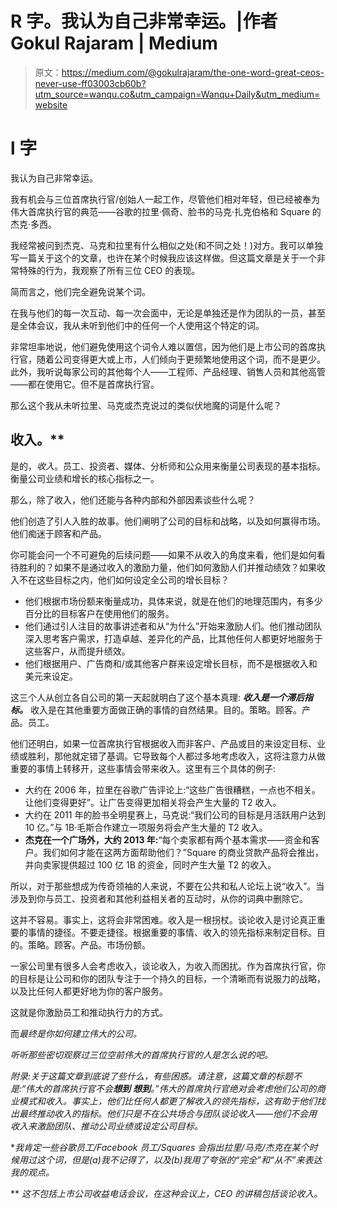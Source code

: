 # R 字。我认为自己非常幸运。|作者 Gokul Rajaram | Medium

> 原文：<https://medium.com/@gokulrajaram/the-one-word-great-ceos-never-use-ff03003cb60b?utm_source=wanqu.co&utm_campaign=Wanqu+Daily&utm_medium=website>

# l 字

我认为自己非常幸运。

我有机会与三位首席执行官/创始人一起工作，尽管他们相对年轻，但已经被奉为伟大首席执行官的典范——谷歌的拉里·佩奇、脸书的马克·扎克伯格和 Square 的杰克·多西。

我经常被问到杰克、马克和拉里有什么相似之处(和不同之处！)对方。我可以单独写一篇关于这个的文章，也许在某个时候我应该这样做。但这篇文章是关于一个非常特殊的行为，我观察了所有三位 CEO 的表现。

简而言之，他们完全避免说某个词。

在我与他们的每一次互动、每一次会面中，无论是单独还是作为团队的一员，甚至是全体会议，我从未听到他们中的任何一个人使用这个特定的词。

非常坦率地说，他们避免使用这个词令人难以置信，因为他们是上市公司的首席执行官，随着公司变得更大或上市，人们倾向于更频繁地使用这个词，而不是更少。此外，我听说每家公司的其他每个人——工程师、产品经理、销售人员和其他高管——都在使用它。但不是首席执行官。

那么这个我从未听拉里、马克或杰克说过的类似伏地魔的词是什么呢？

## **收入**。**

是的，*收入*。员工、投资者、媒体、分析师和公众用来衡量公司表现的基本指标。衡量公司业绩和增长的核心指标之一。

那么，除了收入，他们还能与各种内部和外部因素谈些什么呢？

他们创造了引人入胜的故事。他们阐明了公司的目标和战略，以及如何赢得市场。他们痴迷于顾客和产品。

你可能会问一个不可避免的后续问题——如果不从收入的角度来看，他们是如何看待胜利的？如果不是通过收入的激励力量，他们如何激励人们并推动绩效？如果收入不在这些目标之内，他们如何设定全公司的增长目标？

*   他们根据市场份额来衡量成功，具体来说，就是在他们的地理范围内，有多少百分比的目标客户在使用他们的服务。
*   他们通过引人注目的故事讲述者和从“为什么”开始来激励人们。他们推动团队深入思考客户需求，打造卓越、差异化的产品，比其他任何人都更好地服务于这些客户，从而提升绩效。
*   他们根据用户、广告商和/或其他客户群来设定增长目标，而不是根据收入和美元来设定。

这三个人从创立各自公司的第一天起就明白了这个基本真理: ***收入是一个滞后指标。*** 收入是在其他重要方面做正确的事情的自然结果。目的。策略。顾客。产品。员工。

他们还明白，如果一位首席执行官根据收入而非客户、产品或目的来设定目标、业绩或胜利，那他就定错了基调。它导致每个人都过多地考虑收入，这将注意力从做重要的事情上转移开，这些事情会带来收入。这里有三个具体的例子:

*   大约在 2006 年，拉里在谷歌广告评论上:“这些广告很糟糕，一点也不相关。让他们变得更好”。让广告变得更加相关将会产生大量的 T2 收入。
*   大约在 2011 年的脸书全明星赛上，马克说:“我们公司的目标是月活跃用户达到 10 亿。”与 1B·毛斯合作建立一项服务将会产生大量的 T2 收入。
*   **杰克在一个广场外，大约 2013 年:**“每个卖家都有两个基本需求——资金和客户。我们如何才能在这两方面帮助他们？”Square 的商业贷款产品将会推出，并向卖家提供超过 100 亿 1B 的资金，同时产生大量 T2 的收入。

所以，对于那些想成为传奇领袖的人来说，不要在公共和私人论坛上说“收入”。当涉及到你与员工、投资者和其他利益相关者的互动时，从你的词典中删除它。

这并不容易。事实上，这将会非常困难。收入是一根拐杖。谈论收入是讨论真正重要的事情的捷径。不要走捷径。根据重要的事情、收入的领先指标来制定目标。目的。策略。顾客。产品。市场份额。

一家公司里有很多人会考虑收入，谈论收入，为收入而困扰。作为首席执行官，你的目标是让公司和你的团队专注于一个持久的目标，一个清晰而有说服力的战略，以及比任何人都更好地为你的客户服务。

这就是你激励员工和推动执行力的方式。

而*最终是你如何建立伟大的公司。*

*听听那些密切观察过三位空前伟大的首席执行官的人是怎么说的吧。*

*附录:关于这篇文章到底说了些什么，有些困惑。请注意，这篇文章的标题不是:“伟大的首席执行官不会**想到** **想到**。”伟大的首席执行官绝对会考虑他们公司的商业模式和收入。事实上，他们比任何人都更了解收入的领先指标，这有助于他们找出最终推动收入的指标。他们只是不在公共场合与团队谈论收入——他们不会用收入来激励团队、推动公司业绩或设定公司目标。*

**我肯定一些谷歌员工/Facebook 员工/Squares 会指出拉里/马克/杰克在某个时候用过这个词，但是(a)我不记得了，以及(b)我用了夸张的“完全”和“从不”来表达我的观点。*

** *这不包括上市公司收益电话会议，在这种会议上，CEO 的讲稿包括谈论收入。*